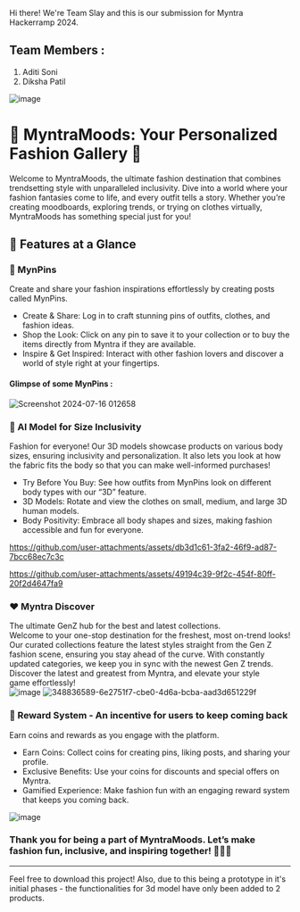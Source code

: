 Hi there! We're Team Slay and this is our submission for Myntra Hackerramp 2024. 
## Team Members : 
1. Aditi Soni 
2. Diksha Patil

![image](https://github.com/user-attachments/assets/9424b3c1-23f8-4303-bd63-dc92eefe286c)

# 🎨 MyntraMoods: Your Personalized Fashion Gallery  🌟
Welcome to MyntraMoods, the ultimate fashion destination that combines trendsetting style with unparalleled inclusivity. Dive into a world where your fashion fantasies come to life, and every outfit tells a story. Whether you’re creating moodboards, exploring trends, or trying on clothes virtually, MyntraMoods has something special just for you!

## 🌟 Features at a Glance
 ### 📌 MynPins
 Create and share your fashion inspirations effortlessly by creating posts called MynPins. 

- Create & Share: Log in to craft stunning pins of outfits, clothes, and fashion ideas.
- Shop the Look: Click on any pin to save it to your collection or to buy the items directly from Myntra if they are available.
- Inspire & Get Inspired: Interact with other fashion lovers and discover a world of style right at your fingertips.

 #### Glimpse of some MynPins :
![Screenshot 2024-07-16 012658](https://github.com/user-attachments/assets/2f7b176a-5d69-4004-b9a8-d950f60b95e4)


 ### 👗 AI Model for Size Inclusivity
Fashion for everyone! Our 3D models showcase products on various body sizes, ensuring inclusivity and personalization. It also lets you look at how the fabric fits the body so that you can make well-informed purchases!

- Try Before You Buy: See how outfits from MynPins look on different body types with our “3D” feature.
- 3D Models: Rotate and view the clothes on small, medium, and large 3D human models.
- Body Positivity: Embrace all body shapes and sizes, making fashion accessible and fun for everyone.

https://github.com/user-attachments/assets/db3d1c61-3fa2-46f9-ad87-7bcc68ec7c3c


https://github.com/user-attachments/assets/49194c39-9f2c-454f-80ff-20f2d4647fa9


### ❤️ Myntra Discover
The ultimate GenZ hub for the best and latest collections. <br> 
Welcome to your one-stop destination for the freshest, most on-trend looks! Our curated collections feature the latest styles straight from the Gen Z fashion scene, ensuring you stay ahead of the curve. With constantly updated categories, we keep you in sync with the newest Gen Z trends. Discover the latest and greatest from Myntra, and elevate your style game effortlessly! <br> 
![image](https://github.com/user-attachments/assets/2e2a4e65-7060-43b2-83e0-10398428a970)
![348836589-6e2751f7-cbe0-4d6a-bcba-aad3d651229f](https://github.com/user-attachments/assets/7998bf2f-3e6f-4912-adda-79e14d5e8574)


 ### 🎁 Reward System - An incentive for users to keep coming back 
Earn coins and rewards as you engage with the platform.

- Earn Coins: Collect coins for creating pins, liking posts, and sharing your profile.
- Exclusive Benefits: Use your coins for discounts and special offers on Myntra.
- Gamified Experience: Make fashion fun with an engaging reward system that keeps you coming back. <br> 


![image](https://github.com/user-attachments/assets/866b5a2e-5cc1-4997-a6c9-2488491c51dc)


### Thank you for being a part of MyntraMoods. Let’s make fashion fun, inclusive, and inspiring together! 🌈👗✨
-----
Feel free to download this project! Also, due to this being a prototype in it's initial phases - the functionalities for 3d model have only been added to 2 products. 


  
